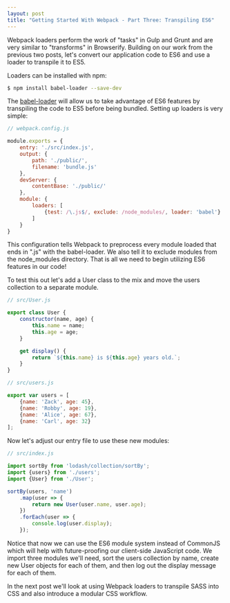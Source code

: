```yaml
---
layout: post
title: "Getting Started With Webpack - Part Three: Transpiling ES6"
---
```


Webpack loaders perform the work of "tasks" in Gulp and Grunt and are very similar to "transforms" in Browserify. Building on our work from the previous two posts, let's convert our application code to ES6 and use a loader to transpile it to ES5.  

Loaders can be installed with npm:

```bash
$ npm install babel-loader --save-dev
``` 

The [babel-loader](https://github.com/babel/babel-loader) will allow us to take advantage of ES6 features by transpiling the code to ES5 before being bundled. Setting up loaders is very simple:

```js
// webpack.config.js

module.exports = {
    entry: './src/index.js',
    output: {
        path: './public/',        
        filename: 'bundle.js'
    },
    devServer: {
        contentBase: './public/'
    },
    module: {
        loaders: [
            {test: /\.js$/, exclude: /node_modules/, loader: 'babel'}
        ]
    }
}
```

This configuration tells Webpack to preprocess every module loaded that ends in ".js" with the babel-loader. We also tell it to exclude modules from the node_modules directory. That is all we need to begin utilizing ES6 features in our code!

To test this out let's add a User class to the mix and move the users collection to a separate module.

```js
// src/User.js

export class User {
    constructor(name, age) {
        this.name = name;
        this.age = age;
    }

    get display() {
        return `${this.name} is ${this.age} years old.`;
    }
}
```

```js
// src/users.js

export var users = [
    {name: 'Zack', age: 45},
    {name: 'Robby', age: 19},
    {name: 'Alice', age: 67},
    {name: 'Carl', age: 32}
];
```

Now let's adjust our entry file to use these new modules:

```js
// src/index.js

import sortBy from 'lodash/collection/sortBy';
import {users} from './users';
import {User} from './User';

sortBy(users, 'name')
    .map(user => {
        return new User(user.name, user.age);
    })
    .forEach(user => {
        console.log(user.display);
    });
```

Notice that now we can use the ES6 module system instead of CommonJS which will help with future-proofing our client-side JavaScript code. We import three modules we'll need, sort the users collection by name, create new User objects for each of them, and then log out the display message for each of them.

In the next post we'll look at using Webpack loaders to transpile SASS into CSS and also introduce a modular CSS workflow.

